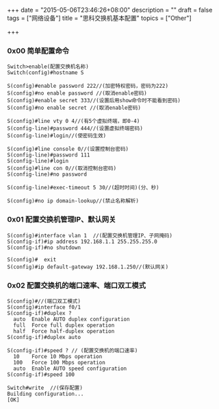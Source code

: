 +++
date = "2015-05-06T23:46:26+08:00"
description = ""
draft = false
tags = ["网络设备"]
title = "思科交换机基本配置"
topics = ["Other"]

+++

### 0x00 简单配置命令
```
Switch>enable(配置交换机名称)
Switch(config)#hostname S

S(config)#enable password 222//(加密特权密码，密码为222)
S(config)#no enable password //(取消enable密码)
S(config)#enable secret 333//(设置后用show命令时不能看到密码)
S(config)#no enable secret //(取消enable密码)

S(config)#line vty 0 4//(有5个虚拟终端，即0-4)
S(config-line)#password 444//(设置虚拟终端密码)
S(config-line)#login//(使密码生效)

S(config)#line console 0//(设置控制台密码)
S(config-line)#password 111
S(config-line)#login
S(config)#line con 0//(取消控制台密码)
S(config-line)#no password

S(config-line)#exec-timeout 5 30//(超时时间)(分、秒)

S(config)#no ip domain-lookup//(禁止名称解析)
```

### 0x01 配置交换机管理IP、默认网关
```
S(config)#interface vlan 1  //(配置交换机管理IP、子网掩码)
S(config-if)#ip address 192.168.1.1 255.255.255.0
S(config-if)#no shutdown

S(config)#  exit
S(config)#ip default-gateway 192.168.1.250//(默认网关)
```

### 0x02 配置交换机的端口速率、端口双工模式
```
S(config)#//(端口双工模式)
S(config)#interface f0/1
S(config-if)#duplex ?
  auto  Enable AUTO duplex configuration
  full  Force full duplex operation
  half  Force half-duplex operation
S(config-if)#duplex auto

S(config-if)#speed ? // (配置交换机的端口速率)
  10    Force 10 Mbps operation
  100   Force 100 Mbps operation
  auto  Enable AUTO speed configuration
S(config-if)#speed 100

Switch#write  //(保存配置)
Building configuration...
[OK]
```